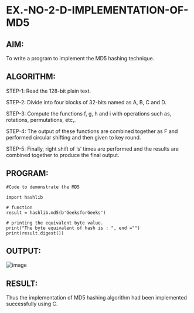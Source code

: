 # EX.-NO-2-D-IMPLEMENTATION-OF-MD5

## AIM:
  To write a program to implement the MD5 hashing technique.
## ALGORITHM:
  
  STEP-1: Read the 128-bit plain text.
  
  STEP-2: Divide into four blocks of 32-bits named as A, B, C and D.
  
  STEP-3: Compute the functions f, g, h and i with operations such as, rotations, permutations, etc,.
  
  STEP-4: The output of these functions are combined together as F and performed circular shifting and then given to key round.
  
  STEP-5: Finally, right shift of ‘s’ times are performed and the results are combined together to produce the final output.
  
## PROGRAM:

```
#Code to demonstrate the MD5

import hashlib

# function 
result = hashlib.md5(b'GeeksforGeeks')

# printing the equivalent byte value.
print("The byte equivalent of hash is : ", end ="")
print(result.digest())

```

## OUTPUT:

![image](https://github.com/HamsiniKannan/EX.-NO-2-D-IMPLEMENTATION-OF-MD5/assets/119393929/0d65b670-d444-4e02-8ed6-736f01f15f6e)

## RESULT:
  Thus the implementation of MD5 hashing algorithm had been implemented successfully using C.
